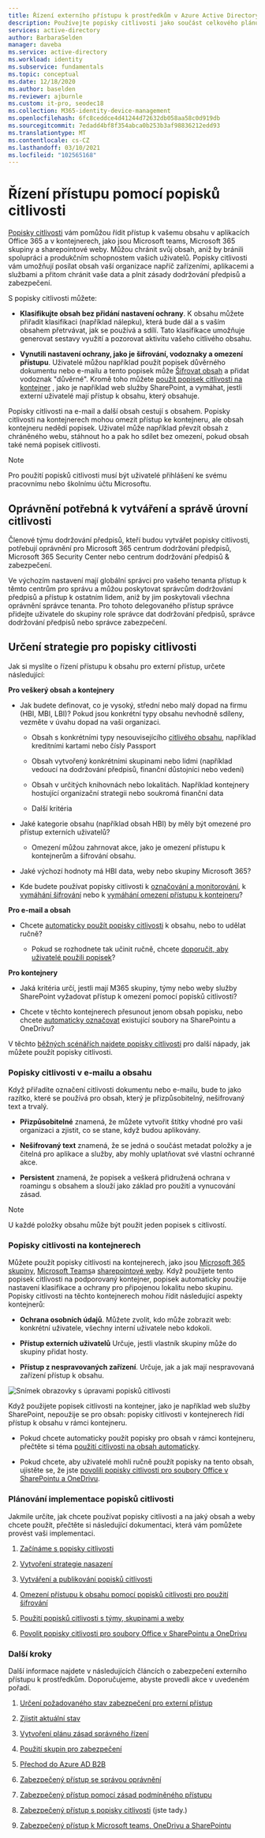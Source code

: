 ```yaml
---
title: Řízení externího přístupu k prostředkům v Azure Active Directory s popisky citlivosti.
description: Používejte popisky citlivosti jako součást celkového plánu zabezpečení pro externí přístup.
services: active-directory
author: BarbaraSelden
manager: daveba
ms.service: active-directory
ms.workload: identity
ms.subservice: fundamentals
ms.topic: conceptual
ms.date: 12/18/2020
ms.author: baselden
ms.reviewer: ajburnle
ms.custom: it-pro, seodec18
ms.collection: M365-identity-device-management
ms.openlocfilehash: 6fc8ceddce4d41244d72632db058aa58c0d919db
ms.sourcegitcommit: 7edadd4bf8f354abca0b253b3af98836212edd93
ms.translationtype: MT
ms.contentlocale: cs-CZ
ms.lasthandoff: 03/10/2021
ms.locfileid: "102565168"
---
```

# <a name="control-access-with-sensitivity-labels"></a>Řízení přístupu pomocí popisků citlivosti 

[Popisky citlivosti](/microsoft-365/compliance/sensitivity-labels) vám pomůžou řídit přístup k vašemu obsahu v aplikacích Office 365 a v kontejnerech, jako jsou Microsoft teams, Microsoft 365 skupiny a sharepointové weby. Můžou chránit svůj obsah, aniž by bránili spolupráci a produkčním schopnostem vašich uživatelů. Popisky citlivosti vám umožňují posílat obsah vaší organizace napříč zařízeními, aplikacemi a službami a přitom chránit vaše data a plnit zásady dodržování předpisů a zabezpečení. 

S popisky citlivosti můžete:

* **Klasifikujte obsah bez přidání nastavení ochrany**. K obsahu můžete přiřadit klasifikaci (například nálepku), která bude dál a s vaším obsahem přetrvávat, jak se používá a sdílí. Tato klasifikace umožňuje generovat sestavy využití a pozorovat aktivitu vašeho citlivého obsahu.

* **Vynutili nastavení ochrany, jako je šifrování, vodoznaky a omezení přístupu**. Uživatelé můžou například použít popisek důvěrného dokumentu nebo e-mailu a tento popisek může [Šifrovat obsah](/microsoft-365/compliance/encryption-sensitivity-labels) a přidat vodoznak "důvěrné". Kromě toho můžete [použít popisek citlivosti na kontejner](/microsoft-365/compliance/sensitivity-labels-teams-groups-sites) , jako je například web služby SharePoint, a vymáhat, jestli externí uživatelé mají přístup k obsahu, který obsahuje.

Popisky citlivosti na e-mail a další obsah cestují s obsahem. Popisky citlivosti na kontejnerech mohou omezit přístup ke kontejneru, ale obsah kontejneru nedědí popisek. Uživatel může například převzít obsah z chráněného webu, stáhnout ho a pak ho sdílet bez omezení, pokud obsah také nemá popisek citlivosti.

 >[!NOTE]
>Pro použití popisků citlivosti musí být uživatelé přihlášení ke svému pracovnímu nebo školnímu účtu Microsoftu. 

 
## <a name="permissions-necessary-to-create-and-manage-sensitivity-levels"></a>Oprávnění potřebná k vytváření a správě úrovní citlivosti

Členové týmu dodržování předpisů, kteří budou vytvářet popisky citlivosti, potřebují oprávnění pro Microsoft 365 centrum dodržování předpisů, Microsoft 365 Security Center nebo centrum dodržování předpisů & zabezpečení.

Ve výchozím nastavení mají globální správci pro vašeho tenanta přístup k těmto centrům pro správu a můžou poskytovat správcům dodržování předpisů a přístup k ostatním lidem, aniž by jim poskytovali všechna oprávnění správce tenanta. Pro tohoto delegovaného přístup správce přidejte uživatele do skupiny role správce dat dodržování předpisů, správce dodržování předpisů nebo správce zabezpečení.

 

## <a name="determine-your-sensitivity-label-strategy"></a>Určení strategie pro popisky citlivosti

Jak si myslíte o řízení přístupu k obsahu pro externí přístup, určete následující:

**Pro veškerý obsah a kontejnery**

* Jak budete definovat, co je vysoký, střední nebo malý dopad na firmu (HBI, MBI, LBI)? Pokud jsou konkrétní typy obsahu nevhodně sdíleny, vezměte v úvahu dopad na vaši organizaci.

   * Obsah s konkrétními typy nesouvisejícího [citlivého obsahu](/microsoft-365/compliance/apply-sensitivity-label-automatically), například kreditními kartami nebo čísly Passport

   * Obsah vytvořený konkrétními skupinami nebo lidmi (například vedoucí na dodržování předpisů, finanční důstojníci nebo vedení)

   * Obsah v určitých knihovnách nebo lokalitách. Například kontejnery hostující organizační strategii nebo soukromá finanční data

   * Další kritéria

* Jaké kategorie obsahu (například obsah HBI) by měly být omezené pro přístup externích uživatelů?

   * Omezení můžou zahrnovat akce, jako je omezení přístupu k kontejnerům a šifrování obsahu.

* Jaké výchozí hodnoty má HBI data, weby nebo skupiny Microsoft 365?

* Kde budete používat popisky citlivosti k [označování a monitorování](/microsoft-365/compliance/sensitivity-labels), k [vymáhání šifrování](/microsoft-365/compliance/encryption-sensitivity-labels) nebo k [vymáhání omezení přístupu k kontejneru](/microsoft-365/compliance/sensitivity-labels-teams-groups-sites)?

**Pro e-mail a obsah**

* Chcete [automaticky použít popisky citlivosti](/microsoft-365/compliance/apply-sensitivity-label-automatically) k obsahu, nebo to udělat ručně?

   * Pokud se rozhodnete tak učinit ručně, chcete [doporučit, aby uživatelé použili popisek](/microsoft-365/compliance/apply-sensitivity-label-automatically)?

**Pro kontejnery**

* Jaká kritéria určí, jestli mají M365 skupiny, týmy nebo weby služby SharePoint vyžadovat přístup k omezení pomocí popisků citlivosti?

* Chcete v těchto kontejnerech přesunout jenom obsah popisku, nebo chcete [automaticky označovat](/microsoft-365/compliance/apply-sensitivity-label-automatically) existující soubory na SharePointu a OneDrivu?

V těchto [běžných scénářích najdete popisky citlivosti](/microsoft-365/compliance/get-started-with-sensitivity-labels) pro další nápady, jak můžete použít popisky citlivosti.

### <a name="sensitivity-labels-on-email-and-content"></a>Popisky citlivosti v e-mailu a obsahu

Když přiřadíte označení citlivosti dokumentu nebo e-mailu, bude to jako razítko, které se používá pro obsah, který je přizpůsobitelný, nešifrovaný text a trvalý. 

* **Přizpůsobitelné** znamená, že můžete vytvořit štítky vhodné pro vaši organizaci a zjistit, co se stane, když budou aplikovány.

* **Nešifrovaný text** znamená, že se jedná o součást metadat položky a je čitelná pro aplikace a služby, aby mohly uplatňovat své vlastní ochranné akce.

* **Persistent** znamená, že popisek a veškerá přidružená ochrana v roamingu s obsahem a slouží jako základ pro použití a vynucování zásad.

 

> [!NOTE]
> U každé položky obsahu může být použit jeden popisek s citlivostí.


### <a name="sensitivity-labels-on-containers"></a>Popisky citlivosti na kontejnerech

Můžete použít popisky citlivosti na kontejnerech, jako jsou [Microsoft 365 skupiny](../enterprise-users/groups-assign-sensitivity-labels.md), [Microsoft Teams](/microsoft-365/compliance/sensitivity-labels-teams-groups-sites)a [sharepointové weby](/microsoft-365/compliance/sensitivity-labels-teams-groups-sites). Když použijete tento popisek citlivosti na podporovaný kontejner, popisek automaticky použije nastavení klasifikace a ochrany pro připojenou lokalitu nebo skupinu. Popisky citlivosti na těchto kontejnerech mohou řídit následující aspekty kontejnerů:

* **Ochrana osobních údajů**. Můžete zvolit, kdo může zobrazit web: konkrétní uživatele, všechny interní uživatele nebo kdokoli.

* **Přístup externích uživatelů** Určuje, jestli vlastník skupiny může do skupiny přidat hosty.

* **Přístup z nespravovaných zařízení**. Určuje, jak a jak mají nespravovaná zařízení přístup k obsahu.

 

![Snímek obrazovky s úpravami popisků citlivosti](media/secure-external-access/8-edit-label.png)

 

Když použijete popisek citlivosti na kontejner, jako je například web služby SharePoint, nepoužije se pro obsah: popisky citlivosti v kontejnerech řídí přístup k obsahu v rámci kontejneru. 

* Pokud chcete automaticky použít popisky pro obsah v rámci kontejneru, přečtěte si téma [použití citlivosti na obsah automaticky](/microsoft-365/compliance/apply-sensitivity-label-automatically).

* Pokud chcete, aby uživatelé mohli ručně použít popisky na tento obsah, ujistěte se, že jste [povolili popisky citlivosti pro soubory Office v SharePointu a OneDrivu](/microsoft-365/compliance/sensitivity-labels-sharepoint-onedrive-files).

### <a name="plan-to-implement-sensitivity-labels"></a>Plánování implementace popisků citlivosti

Jakmile určíte, jak chcete používat popisky citlivosti a na jaký obsah a weby chcete použít, přečtěte si následující dokumentaci, která vám pomůžete provést vaši implementaci.

1. [Začínáme s popisky citlivosti](/microsoft-365/compliance/get-started-with-sensitivity-labels)

2. [Vytvoření strategie nasazení](/microsoft-365/compliance/get-started-with-sensitivity-labels)

3. [Vytváření a publikování popisků citlivosti](/microsoft-365/compliance/create-sensitivity-labels)

4. [Omezení přístupu k obsahu pomocí popisků citlivosti pro použití šifrování](/microsoft-365/compliance/encryption-sensitivity-labels)

5. [Použití popisků citlivosti s týmy, skupinami a weby](/microsoft-365/compliance/sensitivity-labels-teams-groups-sites)

6. [Povolit popisky citlivosti pro soubory Office v SharePointu a OneDrivu](/microsoft-365/compliance/sensitivity-labels-sharepoint-onedrive-files)

### <a name="next-steps"></a>Další kroky

Další informace najdete v následujících článcích o zabezpečení externího přístupu k prostředkům. Doporučujeme, abyste provedli akce v uvedeném pořadí.

1. [Určení požadovaného stav zabezpečení pro externí přístup](1-secure-access-posture.md)

2. [Zjistit aktuální stav](2-secure-access-current-state.md)

3. [Vytvoření plánu zásad správného řízení](3-secure-access-plan.md)

4. [Použití skupin pro zabezpečení](4-secure-access-groups.md)

5. [Přechod do Azure AD B2B](5-secure-access-b2b.md)

6. [Zabezpečený přístup se správou oprávnění](6-secure-access-entitlement-managment.md)

7. [Zabezpečený přístup pomocí zásad podmíněného přístupu](7-secure-access-conditional-access.md)

8. [Zabezpečený přístup s popisky citlivosti](8-secure-access-sensitivity-labels.md) (jste tady.)

9. [Zabezpečený přístup k Microsoft teams, OneDrivu a SharePointu](9-secure-access-teams-sharepoint.md)